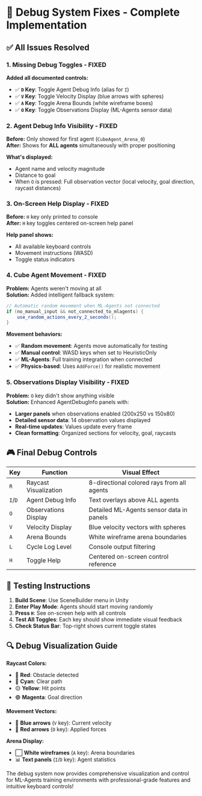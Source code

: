 # 🎯 **Debug System Fixes - Complete Implementation**

## ✅ **All Issues Resolved**

### **1. Missing Debug Toggles - FIXED**

**Added all documented controls:**

- ✅ **`D` Key**: Toggle Agent Debug Info (alias for `I`)
- ✅ **`V` Key**: Toggle Velocity Display (blue arrows with spheres)
- ✅ **`A` Key**: Toggle Arena Bounds (white wireframe boxes)
- ✅ **`O` Key**: Toggle Observations Display (ML-Agents sensor data)

### **2. Agent Debug Info Visibility - FIXED**

**Before:** Only showed for first agent (`CubeAgent_Arena_0`)  
**After:** Shows for **ALL agents** simultaneously with proper positioning

**What's displayed:**

- Agent name and velocity magnitude
- Distance to goal
- When `O` is pressed: Full observation vector (local velocity, goal direction, raycast distances)

### **3. On-Screen Help Display - FIXED**

**Before:** `H` key only printed to console  
**After:** `H` key toggles centered on-screen help panel

**Help panel shows:**

- All available keyboard controls
- Movement instructions (WASD)
- Toggle status indicators

### **4. Cube Agent Movement - FIXED**

**Problem:** Agents weren't moving at all  
**Solution:** Added intelligent fallback system:

```csharp
// Automatic random movement when ML-Agents not connected
if (no_manual_input && not_connected_to_mlagents) {
    use_random_actions_every_2_seconds();
}
```

**Movement behaviors:**

- ✅ **Random movement**: Agents move automatically for testing
- ✅ **Manual control**: WASD keys when set to HeuristicOnly
- ✅ **ML-Agents**: Full training integration when connected
- ✅ **Physics-based**: Uses `AddForce()` for realistic movement

### **5. Observations Display Visibility - FIXED**

**Problem:** `O` key didn't show anything visible  
**Solution:** Enhanced AgentDebugInfo panels with:

- **Larger panels** when observations enabled (200x250 vs 150x80)
- **Detailed sensor data**: 14 observation values displayed
- **Real-time updates**: Values update every frame
- **Clean formatting**: Organized sections for velocity, goal, raycasts

## **🎮 Final Debug Controls**

| Key     | Function              | Visual Effect                              |
| ------- | --------------------- | ------------------------------------------ |
| `R`     | Raycast Visualization | 8-directional colored rays from all agents |
| `I`/`D` | Agent Debug Info      | Text overlays above ALL agents             |
| `O`     | Observations Display  | Detailed ML-Agents sensor data in panels   |
| `V`     | Velocity Display      | Blue velocity vectors with spheres         |
| `A`     | Arena Bounds          | White wireframe arena boundaries           |
| `L`     | Cycle Log Level       | Console output filtering                   |
| `H`     | Toggle Help           | Centered on-screen control reference       |

## **🚀 Testing Instructions**

1. **Build Scene**: Use SceneBuilder menu in Unity
2. **Enter Play Mode**: Agents should start moving randomly
3. **Press `H`**: See on-screen help with all controls
4. **Test All Toggles**: Each key should show immediate visual feedback
5. **Check Status Bar**: Top-right shows current toggle states

## **🔍 Debug Visualization Guide**

**Raycast Colors:**

- 🔴 **Red**: Obstacle detected
- 🔵 **Cyan**: Clear path
- 🟡 **Yellow**: Hit points
- 🟣 **Magenta**: Goal direction

**Movement Vectors:**

- 🔵 **Blue arrows** (`V` key): Current velocity
- 🔴 **Red arrows** (`O` key): Applied forces

**Arena Display:**

- ⬜ **White wireframes** (`A` key): Arena boundaries
- 📊 **Text panels** (`I`/`D` key): Agent statistics

The debug system now provides comprehensive visualization and control for ML-Agents training environments with professional-grade features and intuitive keyboard controls!
